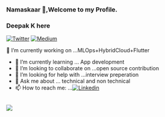 ### Namaskaar 🙏,Welcome to my Profile.
### Deepak K here 
[![Twitter](https://img.shields.io/twitter/url/https/twitter.com/cloudposse.svg?style=social&label=Twitter)](https://twitter.com/deepak_kapse29)
[![Medium](https://img.shields.io/badge/-Medium-black.svg?style=flat-square&logo=Medium&colorB=000)](https://medium.com/@deepakkapse08)

<!--
**deepakkapse/deepakkapse** is a ✨ _special_ ✨ repository because its `README.md` (this file) appears on your GitHub profile.

- 😄 Pronouns: ...
- ⚡ Fun fact: ...
NOTE: Top languages does not indicate my skill level or something like that, it's a github metric of which languages i have the most code on github, it's a new feature of github-readme-stats
- 
-->
🔭 I’m currently working on ...MLOps+HybridCloud+Flutter
- 🌱 I’m currently learning ... App development
- 🤝 I’m looking to collaborate on ...open source contribution
- 🤔 I’m looking for help with ...interview preperation
- 💬 Ask me about ... technical and non technical
- 📫 How to reach me: ...[![Linkedin](https://img.shields.io/badge/-LinkedIn-black.svg?style=flat-square&logo=linkedin&&color=#81170D)](https://www.linkedin.com/in/deepak-k-31a414172/) 


<br>
<img src='https://github-readme-stats.vercel.app/api?username=deepakkapse&&show_icons=true&title_color=#81170D&icon_color=#81170D&text_color=000000&bg_color=F8E9FA'>
<br>





